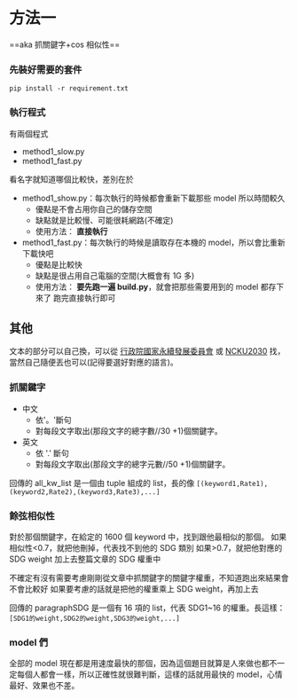 # 方法一

==aka 抓關鍵字+cos 相似性==

### 先裝好需要的套件

`pip install -r requirement.txt`

### 執行程式

有兩個程式

- method1_slow.py
- method1_fast.py

看名字就知道哪個比較快，差別在於

- method1_show.py：每次執行的時候都會重新下載那些 model 所以時間較久
  - 優點是不會占用你自己的儲存空間
  - 缺點就是比較慢、可能很耗網路(不確定)
  - 使用方法：
    **直接執行**
- method1_fast.py：每次執行的時候是讀取存在本機的 model，所以會比重新下載快吧
  - 優點是比較快
  - 缺點是很占用自己電腦的空間(大概會有 1G 多)
  - 使用方法：
    **要先跑一遍 build.py**，就會把那些需要用到的 model 都存下來了
    跑完直接執行即可

## 其他

文本的部分可以自己換，可以從 [行政院國家永續發展委員會](https://ncsd.ndc.gov.tw/Fore/News) 或 [NCKU2030](https://2030.sdg.ncku.edu.tw/project/) 找，當然自己隨便丟也可以(記得要選好對應的語言)。

### 抓關鍵字

- 中文
  - 依'。'斷句
  - 對每段文字取出(那段文字的總字數//30 +1)個關鍵字。
- 英文
  - 依 '.' 斷句
  - 對每段文字取出(那段文字的總字元數//50 +1)個關鍵字。

回傳的 all_kw_list 是一個由 tuple 組成的 list，長的像
`[(keyword1,Rate1),(keyword2,Rate2),(keyword3,Rate3),...]`

### 餘弦相似性

對於那個關鍵字，在給定的 1600 個 keyword 中，找到跟他最相似的那個。
如果相似性<0.7，就把他刪掉，代表找不到他的 SDG 類別
如果>0.7，就把他對應的 SDG weight 加上去整篇文章的 SDG 權重中

不確定有沒有需要考慮剛剛從文章中抓關鍵字的關鍵字權重，不知道跑出來結果會不會比較好
如果要考慮的話就是把他的權重乘上 SDG weight，再加上去

回傳的 paragraphSDG 是一個有 16 項的 list，代表 SDG1~16 的權重。長這樣：
`[SDG1的weight,SDG2的weight,SDG3的weight,...]`

### model 們

全部的 model 現在都是用速度最快的那個，因為這個題目就算是人來做也都不一定每個人都會一樣，所以正確性就很難判斷，這樣的話就用最快的 model，心情最好、效果也不差。
